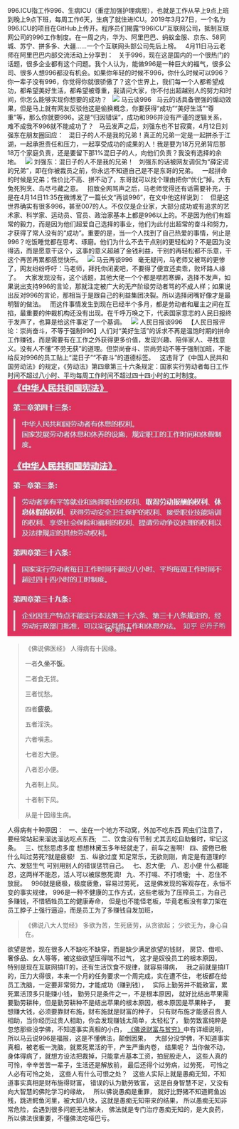 996.ICU指工作996、生病ICU（重症加强护理病房），也就是工作从早上9点上班到晚上9点下班，每周工作6天，生病了就住进ICU。2019年3月27日，一个名为996.ICU的项目在GitHub上传开。程序员们揭露“996ICU”互联网公司，抵制互联网公司的996工作制度。在一周之内，华为、阿里巴巴、蚂蚁金服、京东、58同城、苏宁、拼多多、大疆……一个个互联网头部公司先后上榜。
&nbsp;
4月11日马云老师在阿里巴巴内部交流活动上分享到：
&nbsp;
关于996，现在这是国内的一个很热门的话题，很多企业都有这个问题。我个人认为，能做996是一种巨大的福气，很多公司、很多人想996都没有机会。如果你年轻的时候不996，你什么时候可以996？你一辈子没有996，你觉得你就很骄傲了？这个世界上，我们每一个人都希望成功，都希望美好生活，都希望被尊重，我请问大家，你不付出超越别人的努力和时间，你怎么能够实现你想要的成功？
&nbsp;
![](images/7e3e6709c93d70cf8f4cfade02d87d04bba12bbc.png)
马云谈996
&nbsp;
马云的话具备很强的煽动效果，但是马上就有网友反驳他这是偷换概念，你要获得“成功”“美好生活”“尊重”等，那么你就要996。这是“归因错误”，成功和996并没有严谨的逻辑关系，难不成我不996就不能成功了？
&nbsp;
马云发声之后，刘强东也不甘寂寞，4月12日刘强东在朋友圈回应：
&nbsp;
混日子的人不是我的兄弟！真正的兄弟一定是一起拼杀于江湖，一起承担责任和压力，一起享受成功的成果的人！我是要为18万兄弟背后那18万个家庭负责，还是要留下那1%混日子的人，向他们负责？我没有选择的余地。
&nbsp;
![](images/622762d0f703918faebe7233ab398a9358eec4e1.png)
刘强东：混日子的人不是我的兄弟！
&nbsp;
刘强东的话被网友调侃为“薛定谔的兄弟”，即在你被裁员之前，你永远不知道自己是不是东哥的兄弟。
&nbsp;
一起拼命的时候是兄弟；性价比不高、拼不动了，东哥就可以找个理由把你“优化”掉。大有兔死狗烹、鸟尽弓藏之意。
&nbsp;
招致全网骂声之后，马老师觉得还有话需要补充，于是在4月14日11:35在微博发了一篇长文“再谈996”，在文中他这样说到：
&nbsp;
但是这世界确实有很多996，甚至007的人。不仅仅是企业家，大部分成功或有追求的艺术家、科学家、运动员、官员、政治家基本上都是996以上的。不是因为他们有超常的毅力，而是因为他们超爱自己选择的事业，他们为此付出超常的奋斗和努力，才获得了常人没有的“成功”。重要的是，当一个人找到了自己热爱的事情，何止是996？吃饭睡觉都在思考、琢磨。他们为什么不去干点别的更轻松的？不是因为没得选，而是愿意干这个，这事的意义超越了金钱利益，干别的再轻松都不乐意，干这个再苦再累都感觉快乐。
&nbsp;
![](images/32fa828ba61ea8d312375c816d0e9c4a251f5823.png)
马云再谈996
&nbsp;
毫无疑问，马老师又被骂的更惨了，网友纷纷呼吁：马老师，拜托你闭麦吧，不要得了便宜还卖乖，败坏路人缘了。
&nbsp;
大家发现没有，这个话题，其他大佬一个个都是噤若寒蝉，选择不发声，如果说出支持996的言论，那就注定被广大的无产阶级劳动者骂的不成人样；如果说出反对996的言论，那相当于是跟自己的利益集团决裂。所以选择闭嘴好像才是最明智的做法。
&nbsp;
而这件事情发生到现在已经半个多月，都是劳动者和雇主之间在互掐，最重要的仲裁机构还没有出现。在千呼万唤之下，代表国家意志的人民日报终于发声了，也算是给这件事定了一个基调。
&nbsp;
![](images/3bf33a87e950352a190bca58a94757f6b2118b06.png)
人民日报谈996
&nbsp;
【人民日报评论：崇尚奋斗，不等于强制996】人们对“美好生活”的诉求不再是温饱时期的拼命工作赚钱，而是需要有在工作之外获得更多价值，发现兴趣、陪伴家人、寻找意义。没有人不懂“不劳无获”的道理。但崇尚奋斗、崇尚劳动不等于强制加班，不能给反对996的员工贴上“混日子”“不奋斗”的道德标签。
&nbsp;
这违背了《中国人民共和国劳动法》的规定，《劳动法》第四章第三十六条规定：国家实行劳动者每日工作时间不超过八小时、平均每周工作时间不超过四十四小时的工时制度。
&nbsp;
![](images/0ff41bd5ad6eddc4c18f218ac2df1af952663364.jpeg)

> 《佛说佛医经》
> 人得病有十因缘。
> 
> 一者**久坐不饭**。
> 
> 二者食无贷。
> 
> 三者忧愁。
> 
> 四者**疲极**。
> 
> 五者淫泆。
> 
> 六者嗔恚。
> 
> 七者忍大便。
> 
> 八者忍小便。
> 
> 九者制上风。
> 
> 十者制下风。
> 
> 从是十因缘生病。

人得病有十种原因：
&nbsp;
一、坐在一个地方不动窝，外加不吃东西
网虫们注意了，要经常站起来溜达溜达吃点东西;
&nbsp;
二、饮食没有节制
尤其去吃自助餐时，牢记这条。
&nbsp;
三、忧愁思虑多度
想想林黛玉多年轻就走了，前车之鉴啊!
&nbsp;
四、疲倦已极
什么叫过劳死?就是疲极!
&nbsp;
五、纵欲过度
知足常乐，无欲则刚，肯定是有道理的!
&nbsp;
六、发怒生气
可别用别人的错误惩罚自己。
&nbsp;
七、忍大便;
&nbsp;
八、忍小便
什么都能忍，这两样不能忍，活人可以被尿憋死滴!
&nbsp;
九、不打嗝、不打喷嚏;
&nbsp;
十、忍住不放屁。
&nbsp;
996就是疲极，极度疲惫，容易过劳死，
这是佛发现的客观存在，永恒不变的事实规律，
996是一种不健康的工作方式，这些老板为了压榨员工，为自己多赚钱，不惜牺牲员工的健康寿命，
但是也不能怪老板，毕竟老板没有拿刀架在员工脖子上强行逼迫，而是员工为了多赚钱自发加班，

> 《佛说八大人觉经》
> 多欲为苦，生死疲劳，从贪欲起；
> 少欲无为，身心自在。

欲望是苦，现在很多人不缺吃不缺穿，而是缺少满足欲望的钱财，
房贷、借呗、奢侈品、女人等等，被这些欲望压得喘不过气，
这才是奴役员工的根本原因，
&nbsp;
特别是现在互联网搞IT的，还有生活饮食不规律，就容易得病，
&nbsp;
我之前就是搞IT的，压力大得很，本来一个月的任务要求一个周完成，实在遭不住，
老板都在给员工洗脑，一定要非常努力，才能成功（赚到钱），
&nbsp;
实际上勤劳并不能致富，累死累活顶多只能赚小钱，
勤劳只是条件之一，不是根本原因，
就好比结出苹果需要勤劳耕种，但是勤劳耕种不是结出苹果的根本原因，根本原因是苹果种子，
&nbsp;
要想赚大钱，必须要靠财布施，财布施就是财富的种子，
只有财布施才能感召贵人相助，当你经历过贵人相助，你会发现赚钱太简单，太轻松了，
勤劳致富纯粹是忽悠那些没学佛，不知道事实真相的小白，
[《佛说财富与贫穷》](https://www.kancloud.cn/luojiangtao/foshuocaifu)中有详细说明，
&nbsp;
所以马云说996是福报，这是不懂佛法，颠倒因果，
&nbsp;
大部分没学佛，不知道事实真相，被老板一洗脑，就累死累活的干，产生严重内卷，
结果呢？
当你做不动，身体得病了，就想方设法把裁掉，只能拿点基本工资，拍屁股走人，
这些人真的可怜，辛辛苦苦一辈子，生活还是解放前，
最后还得个过劳病，过劳死，
可怜之人必有可怜之处，
这些人有什么可恨之处？
&nbsp;
这些人实际上就是愚痴无知，不知道事实真相是财布施得财富，
错误的认为勤劳致富，
这是自身智慧不足，又没有向大智慧的佛陀学习的缘故，
&nbsp;
所以佛说愚痴是重罪，
就好比野猪不知道鳄鱼凶残，跳进鳄鱼河里，被大卸八块，这就是愚痴无知带来的结果，
所以愚痴无知非常危险，会遇到很多问题无法解决，
佛法就是专门治疗愚痴无知的，是大良药，
&nbsp;
所以佛法很重要，不懂佛法吃哑巴亏。





